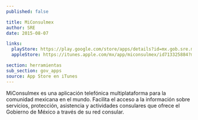 ```yaml
---
published: false

title: MiConsulmex
author: SRE
date: 2015-08-07

links:
  playStore: https://play.google.com/store/apps/details?id=mx.gob.sre.miconsulmex&hl=es_419
  appleStore: https://itunes.apple.com/mx/app/miconsulmex/id713325884?mt=8

section: herramientas
sub_section: gov_apps
source: App Store en iTunes
---
```

MiConsulmex es una aplicación telefónica multiplataforma para la comunidad mexicana en el mundo. Facilita el acceso a la información sobre servicios, protección, asistencia y actividades consulares que ofrece el Gobierno de México a través de su red consular.
